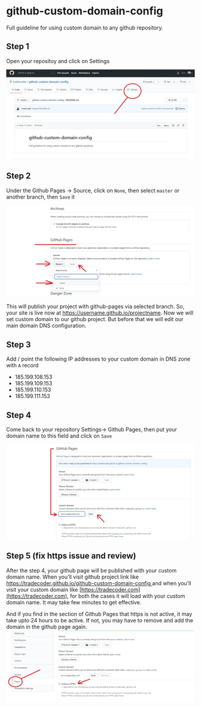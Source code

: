 # github-custom-domain-config
Full guideline for using custom domain to any github repository. 

## Step 1
Open your repositoy and click on Settings

![Repo](/images/open-repo.jpg)


## Step 2

Under the Github Pages -> Source, click on `None`, then select `master` or another branch, then `Save` it

![Select Page Branch](/images/select-page-branch.jpg)

This will publish your project with github-pages via selected branch. So, your site is live now at https://username.github.io/projectname. Now we will set custom domain to our github project. But before that we will edit our main domain DNS configuration. 

## Step 3

Add / point the following IP addresses to your custom domain in DNS zone with `A` record

* 185.199.108.153
* 185.199.109.153
* 185.199.110.153
* 185.199.111.153



## Step 4 

Come back to your repository Settings-> Github Pages, then put your domain name to this field and click on `Save`

![Put your domain name](/images/put-domain-name.jpg)


## Step 5 (fix https issue and review)

After the step 4, your github page will be published with your custom domain name. When you'll visit github project link like [https://tradecoder.github.io/github-custom-domain-config ](https://tradecoder.github.io/github-custom-domain-config) and when you'll visit your custom domain like [https://tradecoder.com](https://tradecoder.com), for both the cases it will load with your custom domain name. It may take few minutes to get effective. 

And if you find in the section of Github Pages that https is not active, it may take upto 24 hours to be active. If not, you may have to remove and add the domain in the github page again. 
![force-https](/images/force-https.jpg)

